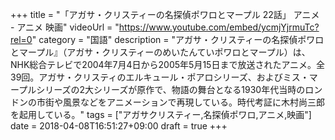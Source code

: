+++
title =  "「アガサ・クリスティーの名探偵ポワロとマープル 22話」 アニメ - アニメ 映画"
videoUrl = "https://www.youtube.com/embed/ycmjYjrmuTc?rel=0"
category = "国語"
description = "アガサ・クリスティーの名探偵ポワロとマープル』（アガサ・クリスティーのめいたんていポワロとマープル）は、NHK総合テレビで2004年7月4日から2005年5月15日まで放送されたアニメ。全39回。アガサ・クリスティのエルキュール・ポアロシリーズ、およびミス・マープルシリーズの2大シリーズが原作で、物語の舞台となる1930年代当時のロンドンの市街や風景などをアニメーションで再現している。時代考証に木村尚三郎を起用している。"
tags = ["アガサクリスティー,名探偵ポワロ,アニメ,映画"]
date = 2018-04-08T16:51:27+09:00
draft = true
+++

